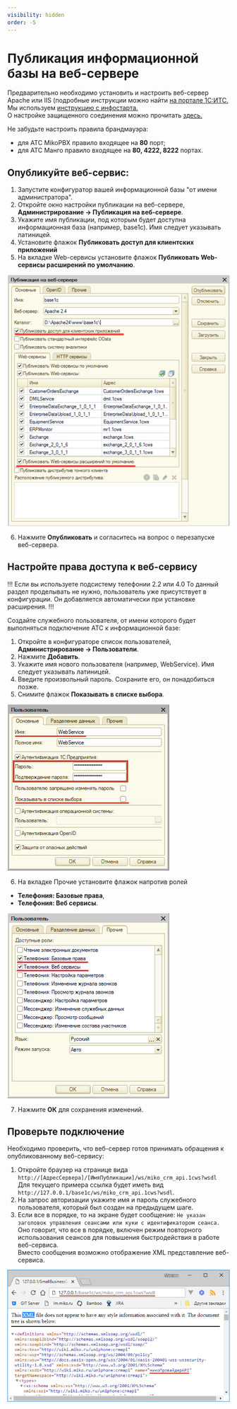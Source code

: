 ```yaml
---
visibility: hidden
order: -5
---
```


# Публикация информационной базы на веб-сервере
Предварительно необходимо установить и настроить веб-сервер Apache или IIS (подробные инструкции можно найти <a href='https://its.1c.ru/db/v8312doc#bookmark:adm:TI000000194' target="_blank">на портале 1C:ИТС.</a> <br> 
Мы используем <a href='https://infostart.ru/public/646384/' target="_blank">инструкцию с инфостарта.</a> <br>
О настройке защищенного соединения можно прочитать <a href='https://its.1c.ru/db/metod8dev/content/5978/hdoc' target="_blank">здесь.</a>

Не забудьте настроить правила брандмауэра:
- для АТС MikoPBX правило входящее на **80** порт;
- для АТС Манго правило входящее на **80, 4222, 8222** портах.

## Опубликуйте веб-сервис:
1. Запустите конфигуратор вашей информационной базы "от имени администратора".
2. Откройте окно настройки публикации на веб-сервере, **Администрирование → Публикация на веб-сервере**.
3. Укажите имя публикации, под которым будет доступна информационная база (например, base1c). Имя следует указывать латиницей.
4. Установите флажок **Публиковать доступ для клиентских приложений**
5. На вкладке Web-сервисы установите флажок **Публиковать Web-сервисы расширений по умолчанию**.

<img class="miko-shadow"  
    src="/assets/faq/base_publiching/pub_ne_obub_1.png"
    alt="МИКО: публикация информационной базы"
/> 

6. Нажмите **Опубликовать** и согласитесь на вопрос о перезапуске веб-сервера.

## Настройте права доступа к веб-сервису
!!! Если вы используете подсистему телефонии 2.2 или 4.0 
То данный раздел проделывать не нужно, пользователь уже присутствует в конфигурации. Он добавляется автоматически при установке расширения.
!!!

Создайте служебного пользователя, от имени которого будет выполняться подключение АТС к информационной базе:
1. Откройте в конфигураторе список пользователей, **Администрирование → Пользователи**.
2. Нажмите **Добавить**.
3. Укажите имя нового пользователя (например, WebService). Имя следует указывать латиницей.
4. Введите произвольный пароль. Сохраните его, он понадобиться позже.
5. Снимите флажок **Показывать в списке выбора**.
 
<img class="miko-shadow"  
    src="/assets/root-guides/base-publishing/publ_0.png"
    alt="МИКО: создание служебного пользователя"
/>  

6. На вкладке Прочие установите флажок напротив ролей
- **Телефония: Базовые права**,
- **Телефония: Веб сервисы**.

<img class="miko-shadow"  
    src="/assets/root-guides/base-publishing/publ_1.png"
    alt="МИКО: создание служебного пользователя"
/>  

7. Нажмите **ОК** для сохранения изменений.

## Проверьте подключение
Необходимо проверить, что веб-сервер готов принимать обращения к опубликованному веб-сервису:

1. Откройте браузер на странице вида
`http://[АдресСервера]/[ИмяПубликации]/ws/miko_crm_api.1cws?wsdl`  
Для текущего примера ссылка будет иметь вид `http://127.0.0.1/base1c/ws/miko_crm_api.1cws?wsdl`.  
2. На запрос авторизации укажите имя и пароль служебного пользователя, который был создан на предыдущем шаге.  
3. Если все в порядке, то на экране будет сообщение:
`Не указан заголовок управления сеансами или куки с идентификатором сеанса.`
Оно говорит, что все в порядке, включен режим повторного использования сеансов для повышения быстродействия в работе веб-сервиса.  
Вместо сообщения возможно отображение XML представление веб-сервиса.

<img class="miko-shadow"  
    src="/assets/root-guides/base-publishing/publ_2.png"
    alt="МИКО: проверка работы веб-сервиса"
/> 
